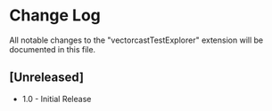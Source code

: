 # Change Log

All notable changes to the "vectorcastTestExplorer" extension will be documented in this file.

## [Unreleased]

- 1.0 - Initial Release
